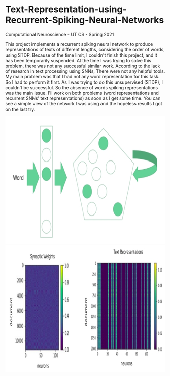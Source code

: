 # Text-Representation-using-Recurrent-Spiking-Neural-Networks
Computational Neuroscience - UT CS - Spring 2021

This project implements a recurrent spiking neural network to produce representations of texts of different lengths, considering the order of words, using STDP. Because of the time limit, I couldn't finish this project, and it has been temporarily suspended.
At the time I was trying to solve this problem, there was not any successful similar work. According to the lack of research in text processing using SNNs, There were not any helpful tools. My main problem was that I had not any word representation for this task. So I had to perform it first. As I was trying to do this unsupervised (STDP), I couldn't be successful.
So the absence of words spiking representations was the main issue. I'll work on both problems (word representations and recurrent SNNs' text representations) as soon as I get some time.
You can see a simple view of the network I was using and the hopeless results I got on the last try.

<div align="center">
    <img src="https://github.com/BehzadShayegh/Text-Representation-using-Recurrent-Spiking-Neural-Networks/blob/master/model.jpg" height="400px"/>
    <br/>
    <img src="https://github.com/BehzadShayegh/Text-Representation-using-Recurrent-Spiking-Neural-Networks/blob/master/result.jpg" height="400px"/>
</div>
